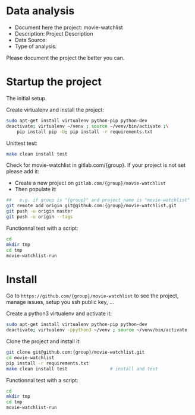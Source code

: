 # Data analysis
- Document here the project: movie-watchlist
- Description: Project Description
- Data Source:
- Type of analysis:

Please document the project the better you can.

# Startup the project

The initial setup.

Create virtualenv and install the project:
```bash
sudo apt-get install virtualenv python-pip python-dev
deactivate; virtualenv ~/venv ; source ~/venv/bin/activate ;\
    pip install pip -U; pip install -r requirements.txt
```

Unittest test:
```bash
make clean install test
```

Check for movie-watchlist in gitlab.com/{group}.
If your project is not set please add it:

- Create a new project on `gitlab.com/{group}/movie-watchlist`
- Then populate it:

```bash
##   e.g. if group is "{group}" and project_name is "movie-watchlist"
git remote add origin git@github.com:{group}/movie-watchlist.git
git push -u origin master
git push -u origin --tags
```

Functionnal test with a script:

```bash
cd
mkdir tmp
cd tmp
movie-watchlist-run
```

# Install

Go to `https://github.com/{group}/movie-watchlist` to see the project, manage issues,
setup you ssh public key, ...

Create a python3 virtualenv and activate it:

```bash
sudo apt-get install virtualenv python-pip python-dev
deactivate; virtualenv -ppython3 ~/venv ; source ~/venv/bin/activate
```

Clone the project and install it:

```bash
git clone git@github.com:{group}/movie-watchlist.git
cd movie-watchlist
pip install -r requirements.txt
make clean install test                # install and test
```
Functionnal test with a script:

```bash
cd
mkdir tmp
cd tmp
movie-watchlist-run
```
